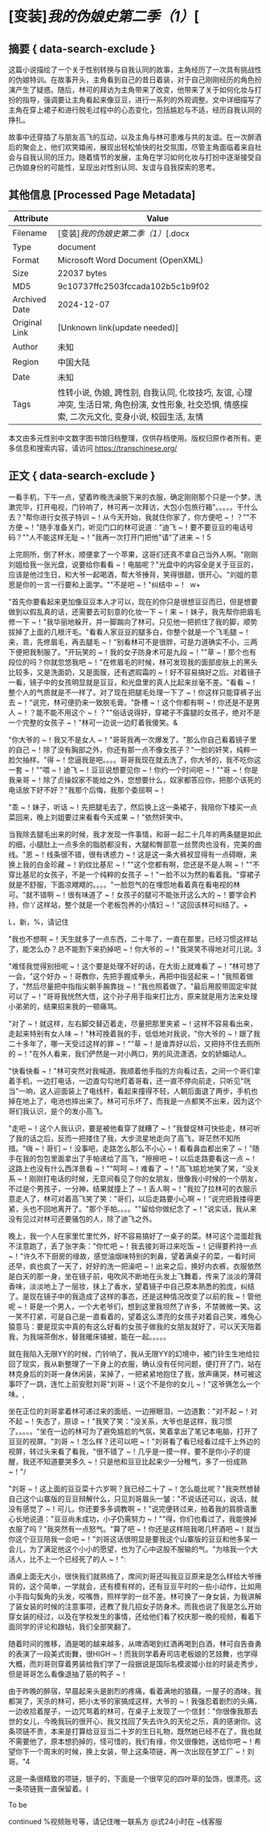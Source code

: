 # [变装]_我的伪娘史第二季（1）_[



## 摘要  { data-search-exclude }

<!-- tcd_abstract -->
这篇小说描绘了一个关于性别转换与自我认同的故事，主角经历了一次具有挑战性的伪娘特训。在故事开头，主角看到自己的昔日着装，对于自己刚刚经历的角色扮演产生了疑惑。随后，林可的拜访为主角带来了改变，他带来了关于如何化妆与打扮的指导，强调要让主角看起来像豆豆，进行一系列的外观调整。文中详细描写了主角在穿上裙子和进行脱毛过程中的心态变化，包括尴尬与不适，经历自我认同的挣扎。

故事中还穿插了与朋友高飞的互动，以及主角与林可患难与共的友谊。在一次醉酒后的聚会上，他们欢笑嬉闹，展现出轻松愉快的社交氛围，尽管主角面临着来自社会与自我认同的压力。随着情节的发展，主角在学习如何化妆与打扮中逐渐接受自己伪娘身份的可能性，呈现出对性别认同、友谊与自我探索的思考。

<!-- tcd_abstract_end -->

## 其他信息 [Processed Page Metadata]

| Attribute       | Value                                  |
|-----------------|----------------------------------------|
| Filename        | [变装]_我的伪娘史第二季（1）_[.docx                             |
| Type            | document                                 |
| Format          | Microsoft Word Document (OpenXML)                               |
| Size            | 22037 bytes                           |
| MD5             | 9c10737ffc2503fccada102b5c1b9f02                                  |
| Archived Date   | 2024-12-07                             |
| Original Link   | [Unknown link(update needed)]                         |
| Author          | 未知                               |
| Region          | 中国大陆                               |
| Date            | 未知                                 |
| Tags            | 性转小说, 伪娘, 跨性别, 自我认同, 化妆技巧, 友谊, 心理冲突, 生活日常, 角色扮演, 女性形象, 社交恐惧, 情感探索, 二次元文化, 变身小说, 校园生活, 友情                                 |

本文由多元性别中文数字图书馆归档整理，仅供存档使用。版权归原作者所有。更多信息和搜索内容，请访问 <https://transchinese.org/>


## 正文 { data-search-exclude }

<!-- tcd_main_text -->
一看手机，下午一点，望着昨晚洗澡脱下来的衣服，确定刚刚那个只是一个梦，洗漱完毕，打开电视，门铃响了，林可再一次拜访，大包小包旅行箱"。。。。。干什么去？"帮你进行女孩子特训 ~！从今天开始，我就住你家了，你方便吧 ~！？""不方便 ~！"随手准备关门，听见门口的林可说道："迪飞 ~！要不要豆豆的电话号码？""人不能这样无耻 ~！"我再一次打开门把他"请"了进来 ~！5



上完厕所，倒了杯水，顺便拿了一个苹果，这哥们还真不拿自己当外人啊。"刚刚刘姐给我一张光盘，说要给你看看 ~！电脑呢？"光盘中的内容全是关于豆豆的，应该是他过生日，和大爷一起喝酒，帮大爷捶背，笑得很甜，很开心。"刘姐的意思是你的一言一行要和上面学。""不是吧 ~！"纠结中 ~！  w+



"首先你要看起来更加像豆豆本人才可以，现在的你只是很想豆豆而已，但是想要做到以假乱真的话，还需要去可刻意的化妆一下 ~！来 ~！妹子，我先帮你把眉毛修一下 ~！"我华丽地躲开，并一脚踹向了林可。只见他一把抓住了我的脚，顺势拔掉了上面的几根汗毛。"看看人家豆豆的腿多白，你整个就是一个飞毛腿 ~！来，乖，先修眉毛，再去腿毛 ~！"别看林可不是很胖，可是力道确实不小，三两下便把我制服了。"开玩笑的 ~！我的女子防身术可是九段 ~！""草 ~！那个也有段位的吗？你就忽悠我吧 ~！"在修眉毛的时候，林可发现我的面部皮肤上的黑头比较多，又是洗面奶，又是面膜，还有遮瑕霜的 ~！好不容易搞好之后。对着镜子一看，镜子中的女孩明显就是豆豆，和光盘里的真人比起来丝毫不差。"看看 ~！整个人的气质就是不一样了。对了现在把腿毛处理一下了 ~！你这样只能穿裤子出去 ~！"说完，林可便扔来一致脱毛膏。"卧槽 ~！这个你都有啊 ~！你还是不是男人 ~！？能不能不用这个 ~！？""俗话说得好，穿裙子不露腿的女孩子，绝对不是一个完整的女孩子 ~！"林可一边说一边盯着我傻笑。&



"你大爷的 ~！我又不是女人 ~！"哥哥我再一次爆发了。"那么你自己看着镜子里的自己 ~！除了没有胸部之外，你还有那一点不像女孩子？"一脸的奸笑，纯粹一脸欠抽样。"得 ~！您逼我是吧。。。。哥哥我现在就去洗了，你大爷的，我不吃你这一套 ~！""喂 ~！迪飞 ~！豆豆说想要见你 ~！你约一个时间吧 ~！""哥 ~！你是我亲哥 ~！除了贞操奴家不能给之外，您想要什么，奴家都答应你，把那个该死的电话放下好不好？"我那个后悔，我那个委屈啊 ~！



"乖 ~！妹子，听话 ~！先把腿毛去了，然后换上这一条裙子，我陪你下楼买一点菜回来，晚上刘姐要过来看看今天成果 ~！"依然奸笑中。



当我除去腿毛出来的时候，我才发现一件事情，和哥一起二十几年的两条腿是如此的细，小腿肚上一点多余的脂肪都没有，大腿和臀部意一丝赘肉也没有，完美的曲线。"恩 ~！线条很不错，很有诱惑力 ~！这是这一条大裤衩显得有一点碍眼，来换上我的白金珍藏 ~！豹纹比基尼 ~！""这个您都有啊，您还是不是人啊 ~！""不穿比基尼的女孩子，不是一个纯粹的女孩子 ~！"一脸不以为然的看着我。"穿裙子就是不舒服，下面凉飕飕的。。。。"一脸怨气的在埋怨地看着真在看电视的林可。"就不错啊 ~！很有味道了 ~！女孩子的腿可不能张开这么大的 ~！要学会矜持，你丫这样站，整个就是一个老板包养的小情妇 ~！"这回该林可纠结了。+

L，新，%，请记住



"我也不想啊 ~！天生就多了一点东西，二十年了，一直在那里，已经习惯这样站了，能怎么办？总不能割下来扔掉吧 ~！你大爷的 ~！"我哭笑不得地对可儿说。3



"难怪我觉得别扭呢 ~！这个要是处理不好的话，在大街上就难看了 ~！"林可想了一会，"这个好办 ~！哥教你，先把手握成拳头，再把中指竖起来 ~！"我照着做了，"然后尽量把中指指尖朝手腕靠拢 ~！"我也照着做了，"最后用胶带固定牢就可以了 ~！"哥哥我恍然大悟，这个孙子用手指来打比方，原来就是用方法来处理小弟弟的，结果招来我的一顿痛骂。



"对了 ~！就这样，左右脚交替迈着走，尽量把那里夹紧 ~！这样不容易看出来，走起来特别有女人味 ~！"林可挽着我的手，低低地对我说，"你大爷的 ~！跟了我二十多年了，哪一天受过这样的罪 ~！""草 ~！是谁弄好以后，又把持不住去厕所的 ~！"在外人看来，我们俨然是一对小两口，男的风流潇洒，女的娇媚动人。



"快看快看 ~！"林可突然对我喊道。我顺着他手指的方向看过去，之间一个哥们拿着手机，一边打电话，一边直勾勾地盯着哥看，还一直不停向前走，只听见"咣当"一响，这人迎面装上了电线杆，看起来撞得不轻，人朝后面退了两步，手机也掉在地上了，电池也摔出来了。林可可乐坏了，而我是一点都笑不出来，因为这个哥们我认识，是个的发小高飞。



"走吧 ~！这个人我认识，要是被他看穿了就糟了 ~！"我督促林可快些走，林可听了我的话之后，反而一把搂住了我，大步流星地走向了高飞，哥茫然不知所措。"嗨 ~！哥们 ~！没事吧，走路怎么那么不小心 ~！看看鼻血都出来了 ~！"随手在我的包包里面拿出了手帕递给了高飞，"擦擦吧 ~！以后走路要看这一点 ~！这路上也没有什么西洋景看 ~！""呵呵 ~！难看了 ~！"高飞尴尬地笑了笑，"没关系 ~！刚刚打电话的时候，无意间看见了你的女朋友，很像我小时候的一个朋友，不过是个男孩子，一分神，结果就撞上了 ~！丢人啊 ~！"我拉了拉林可的衣服示意走人了，林可对着高飞笑了笑："哥们，以后走路要小心啊 ~！"说完把我搂得更紧，头也不回地离开了。"那个手帕。。。。""留给你做纪念了 ~！"说实话，我从来没有见过对林可还要骚包的人，除了迪飞之外。



晚上，我一个人在家里忙里忙外，好不容易搞好了一桌子的菜。林可这个混蛋趁我不注意跑了，丢了张字条："你忙吧 ~！我去接刘哥过来吃饭 ~！记得要矜持一点 ~！"许久不下厨房的缘故，感觉油烟味特别的刺鼻，望着满桌子的菜，一看时间还早，疯也疯了一天了，好好的洗一把澡吧 ~！出来之后，换好内衣裤，衣服依然是白天的那一身，坐在镜子前，电吹风不断地在头发上飞舞着，传来了淡淡的薄荷香味，淡淡地上了一层妆，抹上了香水，望着镜子中自己原本熟悉的脸庞，纠结了。是现在镜子中的我造成了这样的事态，还是这种情况改变了以前的我 ~！管他呢 ~！哥是一个男人，一个大老爷们，想到这里我坦然了许多，不禁微微一笑。这一笑不打紧，可是自己是一直看着的，望着这么漂亮的女孩子对着自己笑，难免心猿意马：要是现实中真的有这么好看的女孩子做我的女朋友就好了，可以天天陪着我，为我端茶倒水，替我暖床铺被，能在一起。。。。。



就在我陷入无限YY的时候，门铃响了，我从无限YY的幻境中，被门铃生生地给拉回了现实，我从新整理了一下身上的衣服，确认没有任何问题，便打开了门，站在林克身后的刘哥一身休闲装，呆掉了，一把紧紧地抱住了我，放声痛哭，林可被这事吓了一跳，连忙上前安慰刘哥"刘哥 ~！这个不是你的女儿 ~！"这爷俩怎么一个味。,



坐在正位的刘哥拿着林可递过来的面纸，一边擦眼泪，一边道歉："对不起 ~！对不起 ~！失态了，原谅 ~！"我笑了笑："没关系，大爷也是这样，我习惯了。。。。。"坐在一边的林可为了避免尴尬的气氛，笑着拿出了笔记本电脑，打开了豆豆的视屏。"刘哥 ~！怎么样？还可以吧 ~！"刘哥看了看已经看过成千上外边的视屏，转过头来看了看我，"很不错了 ~！几乎是一摸一样，要不是你小子的提醒，我还不知道要哭多久 ~！只是他和豆豆比起来少一分稚气，多了一份成熟 ~！"/



"刘哥 ~！这上面的豆豆菜十六岁啊？我已经二十了 ~！怎么能比呢？"我突然想替自己这个山寨版的豆豆辩解什么，只见刘哥眉头一皱："不说话还可以，说话，就没有感觉了 ~！可儿，你还要多多调教啊 ~！"说完便转过来，拍着我的肩膀语重心长地说道："豆豆尚未成功，小子仍需努力 ~！""得，你们也看过了，我能换掉衣服了吗？"我突然有一点怒气。"算了吧 ~！你还是这样陪我喝几杯酒吧 ~！就当你这个豆豆陪我一会吧 ~！"刘哥这话很明显是要我这个山寨版的豆豆和他多呆一会儿，为了满足他这个小小的愿望，也为了心中这股不服输的气。"为啥我一个大活人，比不上一个已经死了的人 ~！":



酒桌上面无大小，很快我们就熟络了，席间刘哥还叫我豆豆原来是怎么样给大爷捶背的，这个简单，一学就会，还有模有样的，还有豆豆平时的一些小动作，比如用小手指勾鬓角的头发，咬嘴唇，照样学的一丝不差。林可换了一身女装，为我讲解了装女装的时候的注意事项，还教了我几招女子防身术。而我也说了我是怎么开始穿女装的经过，以及在学校发生的事情，还给他们看了校庆那一晚的视频，看着下面同学的评论和跟帖，我们全部笑翻了。



随着时间的推移，酒是喝的越来越多，从啤酒喝到红酒再喝到白酒，林可自告奋勇的表演了一段美式街舞，很HIGH ~！而我则学着寿司店老板娘的艺妓舞，也学得大概，而刘哥则穿着男装给我们学了一段据说是国际名模波姬小丝的时装走秀步，但是哥哥怎么看像退抽了筋的鸭子 ~！



由于昨晚的醉宿，早晨起来头是剧烈的疼痛，看着满地的狼藉，一屋子的酒味，我都哭了，天杀的林可，把小太爷的家搞成这样，大爷的 ~！我强忍着剧烈的头痛，一边收拾着屋子，一边咒骂着的林可，在桌子上发现了一个信封："你很像我那去世的女儿，今晚我玩的很开心，我又找回了失去许久的天伦之乐，真的感谢你。这条项链不贵，本来是打算给豆豆当二十岁的生日礼物，既然她已经不在了，我也就不需要他了，原本想扔掉的，怪可惜的，我们有缘，你又很像她，送给你吧 ~！希望你下一个周末的时候，换上女装，带上这条项链，再一次出现在梦工厂 ~！刘哥。"4



这是一条很精致的项链，银子的，下面是一个很罕见的四叶草的坠饰，很漂亮。这一条项链我一直保留着。(



To be

continued %视频账号等，请记住唯一联系方 @式24小时在 ~线客服
<!-- tcd_main_text_end -->

